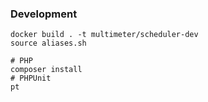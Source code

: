 
### Development

```shell script
docker build . -t multimeter/scheduler-dev
source aliases.sh

# PHP
composer install
# PHPUnit
pt
```